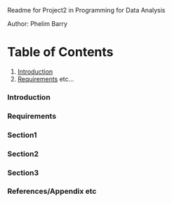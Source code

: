 Readme for Project2 in Programming for Data Analysis

Author: Phelim Barry

# Table of Contents

1. [Introduction](#Introduction)
2. [Requirements](#Requirements)
etc...


### Introduction

### Requirements

### Section1

### Section2

### Section3

### References/Appendix etc